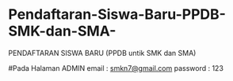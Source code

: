 # Pendaftaran-Siswa-Baru-PPDB-SMK-dan-SMA-

PENDAFTARAN SISWA BARU (PPDB untik SMK dan SMA) 

#Pada Halaman ADMIN
email : smkn7@gmail.com
password : 123
